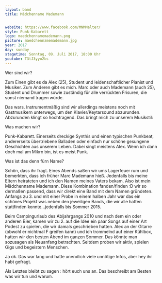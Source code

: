 ```yaml
---
layout: band
title: Mädchenname Mademann


website: https://www.facebook.com/MNMMalter/
style: Punk-Kabarett
logo: maedchennamemademann.png
picture: maedchennamemademann.jpg
year: 2017
day: sunday
stagetime: Sonntag, 09. Juli 2017, 18:00 Uhr
youtube: T3tJ3yyo2bs
---
```

Wer sind wir?

Zum Einen gibt es da Alex (25), Student und leidenschaftlicher Pianist und Musiker. Zum Anderen gibt es mich. Marc oder auch Mademann (auch 25), Student und Drummer sowie zuständig für alle verrückten Frisuren, die sonst niemand tragen würde.


Das wars. Instrumentmäßig sind wir allerdings meistens noch mit Gastmusikern unterwegs, um den Klavier/Keytarsound abzurunden. Abzurunden klingt so hochtragend. Das bringt mich zu unserem Musikstil:


Was machen wir?

Punk-Kabarett. Einerseits dreckige Synthis und einen typischen Punkbeat, andererseits übertriebene Balladen oder einfach nur schöne gesungene Geschichten aus unserem Leben. Dabei singt meistens Alex. Wenn ich dann doch mal am Mikro bin, ist es meist Punk.


Was ist das denn fürn Name?

Schön, dass ihr fragt. Eines Abends saßen wir ums Lagerfeuer rum und bemerkten, dass ich früher Marc Mademann hieß. Jedenfalls bis meine Eltern heirateten und ich den Namen meines Vaters bekam. Also ist mein Mädchenname Mademann. Diese Kombination fanden/finden :D wir so dermaßen passend, dass wir direkt eine Band mit dem Namen gründeten. Anfangs zu 3. und mit einer Probe in einem halben Jahr war das ein schönes Projekt was neben den jeweiligen Bands, die wir alle hatten stattfinden konnte...jedenfalls bis Sommer 2015.

Beim Campingurlaub des Abijahrgangs 2010 und nach dem ein oder anderen Bier, kamen wir zu 2. auf die Idee ein paar Songs auf einer Art Podest zu spielen, die wir damals geschrieben hatten. Alex an der Gitarre (obwohl er nichtmal F greifen kann) und ich trommelnd auf einer Kühlbox, hatten wir den besten Abend im ganzen Sommer. Das könnte man sozusagen als Neuanfang betrachten. Seitdem proben wir aktiv, spielen Gigs und begeistern Menschen.


Ja ok. Das war lang und hatte unendlich viele unnötige Infos, aber hey ihr habt gefragt.


Als Letztes bleibt zu sagen : hört euch uns an. Das beschreibt am Besten was wir tun und warum.
